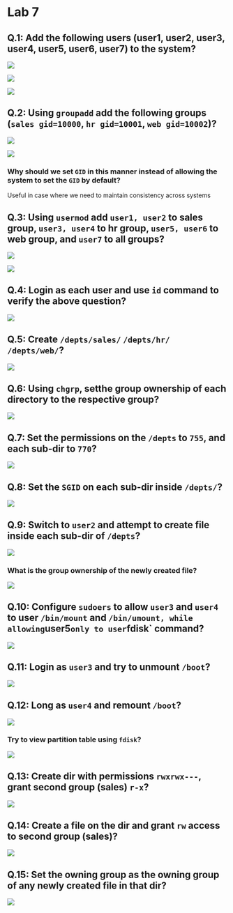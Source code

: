 # Lab 7

## Q.1: Add the following users (user1, user2, user3, user4, user5, user6, user7) to the system?

![](./imgs/linux-lab7-1-a.png)

![](./imgs/linux-lab7-1-b.png)

![](./imgs/linux-lab7-1-c.png)

## Q.2: Using `groupadd` add the following groups (`sales gid=10000`, `hr gid=10001`, `web gid=10002`)?

![](./imgs/linux-lab7-2-a.png)

![](./imgs/linux-lab7-2-b.png)

### Why should we set `GID` in this manner instead of allowing the system to set the `GID` by default?

Useful in case where we need to maintain consistency across systems

## Q.3: Using `usermod` add `user1, user2` to sales group, `user3, user4` to hr group, `user5, user6` to web group, and `user7` to all groups?

![](./imgs/linux-lab7-3-a.png)

![](./imgs/linux-lab7-3-b.png)

## Q.4: Login as each user and use `id` command to verify the above question?

![](./imgs/linux-lab7-4.png)

## Q.5: Create `/depts/sales/` `/depts/hr/` `/depts/web/`?

![](./imgs/linux-lab7-5.png)

## Q.6: Using `chgrp`, setthe group ownership of each directory to the respective group?

![](./imgs/linux-lab7-6.png)

## Q.7: Set the permissions on the `/depts` to `755`, and each sub-dir to `770`?

![](./imgs/linux-lab7-7.png)

## Q.8: Set the `SGID` on each sub-dir inside `/depts/`?

![](./imgs/linux-lab7-8.png)

## Q.9: Switch to `user2` and attempt to create file inside each sub-dir of `/depts`?

![](./imgs/linux-lab7-9.png)

### What is the group ownership of the newly created file?

![](./imgs/linux-lab7-9-extra.png)

## Q.10: Configure `sudoers` to allow `user3` and `user4` to user `/bin/mount` and `/bin/umount, while allowing`user5` only to user `fdisk` command?

![](./imgs/linux-lab7-10.png)

## Q.11: Login as `user3` and try to unmount `/boot`?

![](./imgs/linux-lab7-11.png)

## Q.12: Long as `user4` and remount `/boot`?

![](./imgs/linux-lab7-12-a.png)

### Try to view partition table using `fdisk`?

![](./imgs/linux-lab7-12-b.png)

## Q.13: Create dir with permissions `rwxrwx---`, grant second group (sales) `r-x`?

![](./imgs/linux-lab7-13.png)

## Q.14: Create a file on the dir and grant `rw` access to second group (sales)?

![](./imgs/linux-lab7-14.png)

## Q.15: Set the owning group as the owning group of any newly created file in that dir?

![](./imgs/linux-lab7-15.png)
